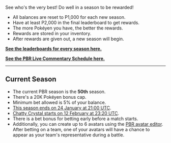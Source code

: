 See who's the very best! Do well in a season to be rewarded!

* All balances are reset to P1,000 for each new season.
* Have at least P2,000 in the final leaderboard to get rewards.
* The more Pokéyen you have, the better the rewards.
* Rewards are stored in your inventory.
* After rewards are given out, a new season will begin.

[**See the leaderboards for every season here.**](https://twitchplayspokemon.tv/leaderboard)

[**See the PBR Live Commentary Schedule here.**](https://calendar.google.com/calendar/r?cid=Z2prZzl1bHE4anFjaG5hZmJpNTR1bnVxa3NAZ3JvdXAuY2FsZW5kYXIuZ29vZ2xlLmNvbQ)
*****
## Current Season

* The current PBR season is the **50th** season.
* There's a 20K Pokéyen bonus cap.
* Minimum bet allowed is 5% of your balance.
* [This season ends on 24 January at 21:00 UTC](https://www.timeanddate.com/countdown/generic?iso=20210124T21&p0=1440&msg=Season%2050%20End&font=cursive&csz=1).
* [Chatty Crystal starts on 12 February at 23:20 UTC](https://www.timeanddate.com/countdown/generic?iso=20210212T2318&p0=1440&msg=Chatty%20Crystal&font=cursive&csz=1).
* There is a bet bonus for betting early before a match starts.
* Additionally, you can create up to 6 avatars using the [PBR avatar editor](https://twitchplayspokemon.tv/avatars). After betting on a team, one of your avatars will have a chance to appear as your team's representative during a battle.